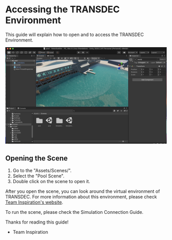 # Accessing the TRANSDEC Environment
This guide will explain how to open and to access the TRANSDEC Environment. 

![Image of Unity Accessing the Scene](https://github.com/InspirationRobotics/RoboSub-Simulation/blob/f39ed875e3b0abb9e67eb791144e4c80f4bbd4d3/docs/guides/Screen%20Shot%202021-06-26%20at%205.28.26%20PM.png)

## Opening the Scene
1. Go to the "Assets/Scenes/".
2. Select the "Pool Scene".
3. Double click on the scene to open it.

After you open the scene, you can look around the virtual environment of TRANSDEC. For more information about this environment, please check [Team Inspiration's website](https://team11128.wixsite.com/main). 

To run the scene, please check the Simulation Connection Guide. 

Thanks for reading this guide!
- Team Inspiration 
